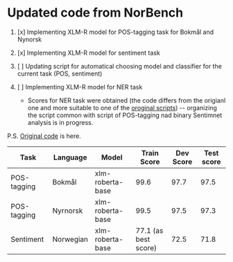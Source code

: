 # Updated code from NorBench

1. [x] Implementing XLM-R model for POS-tagging task for Bokmål and Nynorsk 

2. [x] Implementing XLM-R model for sentiment task

3. [ ] Updating script for automatical choosing model and classifier for the current task (POS, sentiment)

4. [ ] Implementing XLM-R model for NER task

    * Scores for NER task were obtained (the code differs from the origianl one and more suitable to one of the [oroginal scripts](https://github.com/sigdelina/NorBench/blob/main/original_code_norbench/experiments/ner.py)) -- organizing the script common with script of POS-tagging nad binary Sentimnet analysis is in progress.


P.S. [Original code](https://github.com/ltgoslo/NorBERT/tree/main/benchmarking) is here.

|Task|Language|Model|Train Score|Dev Score|Test score|
|---|---|---|---|---|---|
|POS-tagging|Bokmål|xlm-roberta-base| 99.6 |97.7|97.5|
|POS-tagging|Nyrnorsk|xlm-roberta-base| 99.5 |97.5|97.3|
|Sentiment|Norwegian|xlm-roberta-base|77.1 (as best score) |72.5|71.8|
